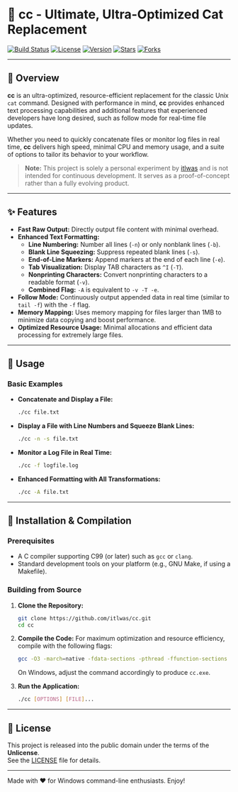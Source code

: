 # 🚀 cc - Ultimate, Ultra-Optimized Cat Replacement

[![Build Status](https://img.shields.io/badge/build-passing-brightgreen.svg)](https://github.com/itlwas/cc/actions)
[![License](https://img.shields.io/badge/license-Unlicense-blue.svg)](LICENSE)
[![Version](https://img.shields.io/badge/version-1.1-blue.svg)](https://github.com/itlwas/cc/releases)
[![Stars](https://img.shields.io/github/stars/itlwas/cc.svg)](https://github.com/itlwas/cc/stargazers)
[![Forks](https://img.shields.io/github/forks/itlwas/cc.svg)](https://github.com/itlwas/cc/network)

---

## 🌟 Overview

**cc** is an ultra-optimized, resource-efficient replacement for the classic Unix `cat` command. Designed with performance in mind, **cc** provides enhanced text processing capabilities and additional features that experienced developers have long desired, such as follow mode for real-time file updates.

Whether you need to quickly concatenate files or monitor log files in real time, **cc** delivers high speed, minimal CPU and memory usage, and a suite of options to tailor its behavior to your workflow.

> **Note:** This project is solely a personal experiment by [itlwas](https://github.com/itlwas) and is not intended for continuous development. It serves as a proof-of-concept rather than a fully evolving product.

---

## ✨ Features

- **Fast Raw Output:** Directly output file content with minimal overhead.
- **Enhanced Text Formatting:**
  - **Line Numbering:** Number all lines (`-n`) or only nonblank lines (`-b`).
  - **Blank Line Squeezing:** Suppress repeated blank lines (`-s`).
  - **End-of-Line Markers:** Append markers at the end of each line (`-e`).
  - **Tab Visualization:** Display TAB characters as `^I` (`-T`).
  - **Nonprinting Characters:** Convert nonprinting characters to a readable format (`-v`).
  - **Combined Flag:** `-A` is equivalent to `-v -T -e`.
- **Follow Mode:** Continuously output appended data in real time (similar to `tail -f`) with the `-f` flag.
- **Memory Mapping:** Uses memory mapping for files larger than 1MB to minimize data copying and boost performance.
- **Optimized Resource Usage:** Minimal allocations and efficient data processing for extremely large files.

---

## 📖 Usage

### Basic Examples

- **Concatenate and Display a File:**
  ```bash
  ./cc file.txt
  ```

- **Display a File with Line Numbers and Squeeze Blank Lines:**
  ```bash
  ./cc -n -s file.txt
  ```

- **Monitor a Log File in Real Time:**
  ```bash
  ./cc -f logfile.log
  ```

- **Enhanced Formatting with All Transformations:**
  ```bash
  ./cc -A file.txt
  ```

---

## 🔧 Installation & Compilation

### Prerequisites

- A C compiler supporting C99 (or later) such as `gcc` or `clang`.
- Standard development tools on your platform (e.g., GNU Make, if using a Makefile).

### Building from Source

1. **Clone the Repository:**
   ```bash
   git clone https://github.com/itlwas/cc.git
   cd cc
   ```

2. **Compile the Code:**
   For maximum optimization and resource efficiency, compile with the following flags:
   ```bash
   gcc -O3 -march=native -fdata-sections -pthread -ffunction-sections -Wl,--gc-sections -s cc.c -o cc
   ```
   On Windows, adjust the command accordingly to produce `cc.exe`.

3. **Run the Application:**
   ```bash
   ./cc [OPTIONS] [FILE]...
   ```

---

## 📄 License

This project is released into the public domain under the terms of the **Unlicense**.  
See the [LICENSE](LICENSE) file for details.

---

Made with ❤️ for Windows command-line enthusiasts. Enjoy!

